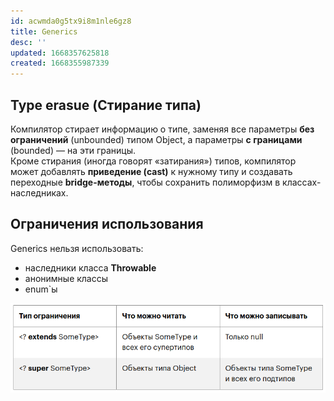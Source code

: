 ```yaml
---
id: acwmda0g5tx9i8m1nle6gz8
title: Generics
desc: ''
updated: 1668357625818
created: 1668355987339
---
```



##  Type erasue (Стирание типа)

Компилятор стирает информацию о типе, заменяя все параметры **без ограничений** (unbounded) типом Object, а параметры **с границами** (bounded) — на эти границы.    
Кроме стирания (иногда говорят «затирания») типов, компилятор может добавлять **приведение (cast)** к нужному типу и создавать переходные **bridge-методы**, чтобы сохранить полиморфизм в классах-наследниках.

## Ограничения использования   

Generics нельзя использовать:
* наследники класса **Throwable**
* анонимные классы
* enum`ы

![Generics schema](assets/images/java-generics-pecs.png)